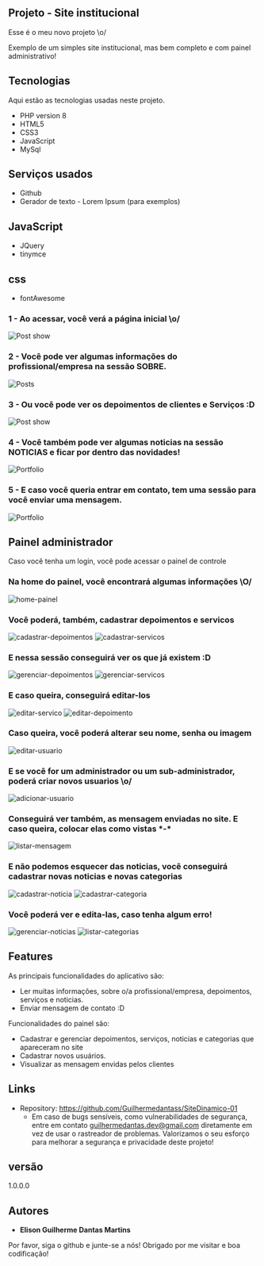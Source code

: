 

## Projeto - Site institucional
Esse é o meu novo projeto \o/ 

Exemplo de um simples site institucional, mas bem completo e com painel administrativo!


## Tecnologias 

Aqui estão as tecnologias usadas neste projeto.

* PHP version 8
* HTML5
* CSS3
* JavaScript
* MySql

## Serviços usados

* Github
* Gerador de texto - Lorem Ipsum (para exemplos)

## JavaScript

* JQuery
* tinymce

## css

* fontAwesome


### 1 - Ao acessar, você verá a página inicial \o/

![Post show](https://user-images.githubusercontent.com/68871776/165587842-995f6cf0-420b-4841-96b0-b281fd731a01.gif)

### 2 - Você pode ver algumas informações do profissional/empresa na sessão SOBRE.

![Posts](https://user-images.githubusercontent.com/68871776/165587918-10e1f617-82ff-4ea3-aee2-c86515c433b6.gif)

### 3 - Ou você pode ver os depoimentos de clientes e Serviços :D

![Post show](https://user-images.githubusercontent.com/68871776/165588000-53ba2969-30dd-4cce-aaeb-6d5fd9b51bd4.gif)


### 4 - Você também pode ver algumas noticias na sessão NOTICIAS e ficar por dentro das novidades!

![Portfolio](https://user-images.githubusercontent.com/68871776/165588043-b1da0fc2-c938-4420-acf7-961c8fdda05f.gif)

### 5 - E caso você queria entrar em contato, tem uma sessão para você enviar uma mensagem.

![Portfolio](https://user-images.githubusercontent.com/68871776/165587958-0764764b-cfb1-478e-841e-e07173ec285e.gif)

## Painel administrador

Caso você tenha um login, você pode acessar o painel de controle

### Na home do painel, você encontrará algumas informações \O/
![home-painel](https://user-images.githubusercontent.com/68871776/165644826-92334c3f-b9f0-49bf-9846-9e498e611e05.png)

### Você poderá, também, cadastrar depoimentos e servicos  
![cadastrar-depoimentos](https://user-images.githubusercontent.com/68871776/165644847-cdbbd7a9-52b6-4cb7-bb37-fcd8321a0b94.png)
![cadastrar-servicos](https://user-images.githubusercontent.com/68871776/165644865-72358b3a-59f4-4a9a-b9c6-6fa10f20c716.png)

### E nessa sessão conseguirá ver os que já existem :D
![gerenciar-depoimentos](https://user-images.githubusercontent.com/68871776/165644885-ddd925e1-a3ff-4992-bdf6-df286e725965.png)
![gerenciar-servicos](https://user-images.githubusercontent.com/68871776/165644895-f351db06-bd4b-4562-afa5-c968aa3a85ce.png)

### E caso queira, conseguirá editar-los

![editar-servico](https://user-images.githubusercontent.com/68871776/165644925-43cc1f15-ada0-4d82-8c25-db85a13c06cc.png)
![editar-depoimento](https://user-images.githubusercontent.com/68871776/165644927-092c87b9-5b81-4055-80c9-91ec7fa60cf1.png)

### Caso queira, você poderá alterar seu nome, senha ou imagem
![editar-usuario](https://user-images.githubusercontent.com/68871776/165644924-e60f99ec-d396-44b2-a496-6d5bd0f589a4.png)

### E se você for um administrador ou um sub-administrador, poderá criar novos usuarios \o/
![adicionar-usuario](https://user-images.githubusercontent.com/68871776/165644922-a5543a88-b9f3-4830-8f3b-6e3cdc0a4a7c.png)

### Conseguirá ver também, as mensagem enviadas no site. E caso queira, colocar elas como vistas \*-\*

![listar-mensagem](https://user-images.githubusercontent.com/68871776/165644921-ec9c2001-d21f-456f-b938-3cc98a3ba44d.png)

### E não podemos esquecer das noticias, você conseguirá cadastrar novas noticias e novas categorias

![cadastrar-noticia](https://user-images.githubusercontent.com/68871776/165644917-44e613be-2f83-4d2d-8e67-a6c198a22687.png)
![cadastrar-categoria](https://user-images.githubusercontent.com/68871776/165644920-897b9fb4-75e7-41b0-b26e-cd1d4ae31e6f.png)

### Você poderá ver e edita-las, caso tenha algum erro! 

![gerenciar-noticias](https://user-images.githubusercontent.com/68871776/165644913-c59ebbbd-ef3e-4fbd-bb64-5c8e1e1fc361.png)
![listar-categorias](https://user-images.githubusercontent.com/68871776/165644919-683ba442-690d-4cae-a34e-cc09bee74c2a.png)



## Features

As principais funcionalidades do aplicativo são:

 - Ler muitas informações, sobre o/a profissional/empresa, depoimentos, serviços e noticias.
 - Enviar mensagem de contato :D

Funcionalidades do painel são:

 - Cadastrar e gerenciar depoimentos, serviços, noticias e categorias que apareceram no site
 - Cadastrar novos usuários.
 - Visualizar as mensagem envidas pelos clientes



## Links
  - Repository: https://github.com/Guilhermedantass/SiteDinamico-01
    - Em caso de bugs sensíveis, como vulnerabilidades de segurança, entre em contato
      guilhermedantas.dev@gmail.com diretamente em vez de usar o rastreador de problemas. Valorizamos o seu esforço
      para melhorar a segurança e privacidade deste projeto!

  ## versão

  1.0.0.0


  ## Autores

  * **Elison Guilherme Dantas Martins** 

 Por favor, siga o github e junte-se a nós!
  Obrigado por me visitar e boa codificação!

